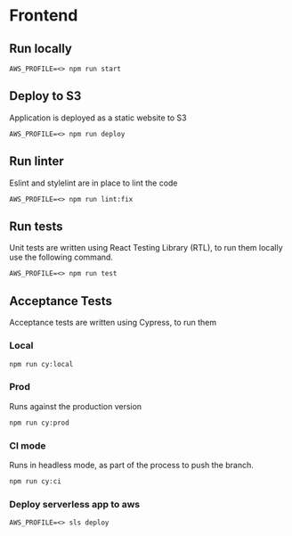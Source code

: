 # Frontend

## Run locally

`AWS_PROFILE=<> npm run start`

## Deploy to S3

Application is deployed as a static website to S3

`AWS_PROFILE=<> npm run deploy`

## Run linter

Eslint and stylelint are in place to lint the code

`AWS_PROFILE=<> npm run lint:fix`

## Run tests

Unit tests are written using React Testing Library (RTL), to run them locally use the following command.

`AWS_PROFILE=<> npm run test`

## Acceptance Tests

Acceptance tests are written using Cypress, to run them

### Local

```bash
npm run cy:local
```

### Prod

Runs against the production version

```bash
npm run cy:prod
```

### CI mode

Runs in headless mode, as part of the process to push the branch.

```bash
npm run cy:ci
```

### Deploy serverless app to aws

`AWS_PROFILE=<> sls deploy`

